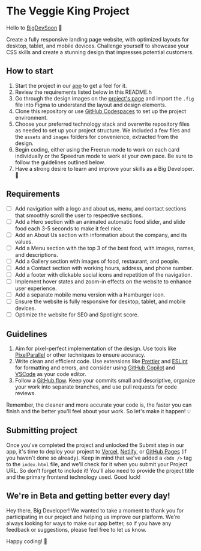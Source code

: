 # The Veggie King Project

Hello to [BigDevSoon](https://bigdevsoon.me/) 👋

Create a fully responsive landing page website, with optimized layouts for desktop, tablet, and mobile devices. Challenge yourself to showcase your CSS skills and create a stunning design that impresses potential customers.

## How to start

1. Start the project in our [app](https://app.bigdevsoon.me/) to get a feel for it.
2. Review the requirements listed below in this README.h
3. Go through the design images on the [project's page](https://app.bigdevsoon.me/projects/the-veggie-king) and import the `.fig` file into Figma to understand the layout and design elements.
4. Clone this repository or use [GitHub Codespaces](https://github.com/features/codespaces) to set up the project environment.
5. Choose your preferred technology stack and overwrite repository files as needed to set up your project structure. We included a few files and the `assets` and `images` folders for convenience, extracted from the design.
6. Begin coding, either using the Freerun mode to work on each card individually or the Speedrun mode to work at your own pace. Be sure to follow the guidelines outlined below.
7. Have a strong desire to learn and improve your skills as a Big Developer. 🚀

## Requirements

- [ ] Add navigation with a logo and about us, menu, and contact sections that smoothly scroll the user to respective sections.
- [ ] Add a Hero section with an animated automatic food slider, and slide food each 3-5 seconds to make it feel nice.
- [ ] Add an About Us section with information about the company, and its values.
- [ ] Add a Menu section with the top 3 of the best food, with images, names, and descriptions.
- [ ] Add a Gallery section with images of food, restaurant, and people.
- [ ] Add a Contact section with working hours, address, and phone number.
- [ ] Add a footer with clickable social icons and repetition of the navigation.
- [ ] Implement hover states and zoom-in effects on the website to enhance user experience.
- [ ] Add a separate mobile menu version with a Hamburger icon.
- [ ] Ensure the website is fully responsive for desktop, tablet, and mobile devices.
- [ ] Optimize the website for SEO and Spotlight score.

## Guidelines

1. Aim for pixel-perfect implementation of the design. Use tools like [PixelParallel](https://chrome.google.com/webstore/detail/pixelparallel-by-htmlburg/iffnoibnepbcloaaagchjonfplimpkob?hl=en) or other techniques to ensure accuracy.
2. Write clean and efficient code. Use extensions like [Prettier](https://marketplace.visualstudio.com/items?itemName=esbenp.prettier-vscode) and [ESLint](https://marketplace.visualstudio.com/items?itemName=dbaeumer.vscode-eslint) for formatting and errors, and consider using [GitHub Copilot](https://github.com/features/copilot) and [VSCode](https://code.visualstudio.com/) as your code editor.
3. Follow a [GitHub flow](https://docs.github.com/en/get-started/quickstart/github-flow). Keep your commits small and descriptive, organize your work into separate branches, and use pull requests for code reviews.

Remember, the cleaner and more accurate your code is, the faster you can finish and the better you'll feel about your work.
So let's make it happen! 💡

## Submitting project

Once you've completed the project and unlocked the Submit step in our app, it's time to deploy your project to [Vercel](https://vercel.com/), [Netlify](https://www.netlify.com/), or [GitHub Pages](https://pages.github.com/) (if you haven't done so already). Keep in mind that we've added a `<bds />` tag to the `index.html` file, and we'll check for it when you submit your Project URL. So don't forget to include it! You'll also need to provide the project title and the primary frontend technology used. Good luck!

## We're in Beta and getting better every day!

Hey there, Big Developer! We wanted to take a moment to thank you for participating in our project and helping us improve our platform. We're always looking for ways to make our app better, so if you have any feedback or suggestions, please feel free to let us know.

Happy coding! 🚀
